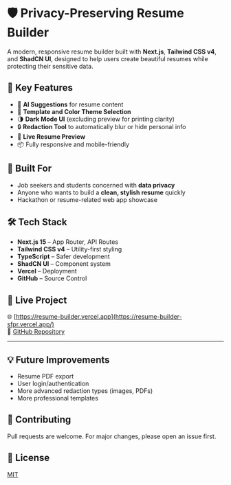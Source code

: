 # 🛡️ Privacy-Preserving Resume Builder

A modern, responsive resume builder built with **Next.js**, **Tailwind CSS v4**, and **ShadCN UI**, designed to help users create beautiful resumes while protecting their sensitive data.

## 🚀 Key Features

- 🧠 **AI Suggestions** for resume content
- 🎨 **Template and Color Theme Selection**
- 🌗 **Dark Mode UI** (excluding preview for printing clarity)
- 🔒 **Redaction Tool** to automatically blur or hide personal info
- 📄 **Live Resume Preview**
- 📦 Fully responsive and mobile-friendly

## 👤 Built For
- Job seekers and students concerned with **data privacy**
- Anyone who wants to build a **clean, stylish resume** quickly
- Hackathon or resume-related web app showcase

## 🛠️ Tech Stack

- **Next.js 15** – App Router, API Routes
- **Tailwind CSS v4** – Utility-first styling
- **TypeScript** – Safer development
- **ShadCN UI** – Component system
- **Vercel** – Deployment
- **GitHub** – Source Control

## 🔗 Live Project
🌐 [https://resume-builder.vercel.app](https://resume-builder-sfpr.vercel.app/)  
📂 [GitHub Repository](https://github.com/priyansh-commits/resume-builder)


---

## 💡 Future Improvements

- Resume PDF export
- User login/authentication
- More advanced redaction types (images, PDFs)
- More professional templates

## 🤝 Contributing

Pull requests are welcome. For major changes, please open an issue first.

## 📄 License

[MIT](LICENSE)
